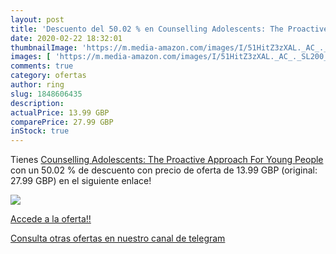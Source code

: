 ```yaml
---
layout: post
title: 'Descuento del 50.02 % en Counselling Adolescents: The Proactive A'
date: 2020-02-22 18:32:01
thumbnailImage: 'https://m.media-amazon.com/images/I/51HitZ3zXAL._AC_._SL200_.jpg'
images: [ 'https://m.media-amazon.com/images/I/51HitZ3zXAL._AC_._SL200_.jpg' ]
comments: true
category: ofertas
author: ring
slug: 1848606435
description:
actualPrice: 13.99 GBP
comparePrice: 27.99 GBP
inStock: true
---
```


Tienes [Counselling Adolescents: The Proactive Approach For Young People](https://www.amazon.co.uk/dp/1848606435/?tag=redken01-21) con un 50.02 % de descuento con precio de oferta de 13.99 GBP (original: 27.99 GBP) en el siguiente enlace!

[![](https://m.media-amazon.com/images/I/51HitZ3zXAL._AC_._SL200_.jpg)](https://www.amazon.co.uk/dp/1848606435/?tag=redken01-21)

[Accede a la oferta!!](https://www.amazon.co.uk/dp/1848606435/?tag=redken01-21)

[Consulta otras ofertas en nuestro canal de telegram](https://t.me/s/ofertas25)
